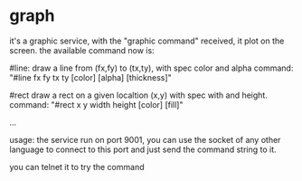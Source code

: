 graph
=====
it's a graphic service, with the "graphic command" received, it plot on the screen.
the available command now is:

#line:
 draw a line from (fx,fy) to (tx,ty), with spec color and alpha
 command: "#line fx fy tx ty [color] [alpha] [thickness]"
 
#rect
 draw a rect on a given localtion (x,y) with spec with and height.
 command: "#rect x y width height [color] [fill]"
 
 ...
 
usage:
 the service run on port 9001, you can use the socket of any other language to connect to this port 
 and just send the command string to it.
 
 you can telnet it to try the command
 
 
